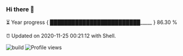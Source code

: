 ### Hi there 👋

⏳ Year progress { █████████████████████████_____ } 86.30 %

⏰ Updated on 2020-11-25 00:21:12 with Shell.

![build](https://github.com/shenxianpeng/shenxianpeng/workflows/build/badge.svg) ![Profile views](https://gpvc.arturio.dev/shenxianpeng)